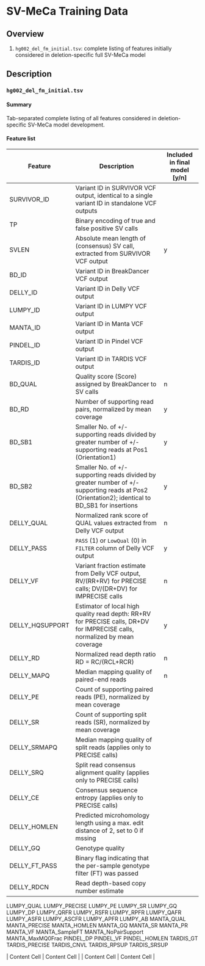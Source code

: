 # SV-MeCa Training Data

## Overview

1. `hg002_del_fm_initial.tsv`: complete listing of features initially considered in deletion-specific full SV-MeCa model

## Description

### `hg002_del_fm_initial.tsv`

#### Summary

Tab-separated complete listing of all features considered in deletion-specific SV-MeCa model development.

#### Feature list

| Feature | Description | Included in final model [y/n] | 
| ------------- | ------------- | ----------------|
| SURVIVOR_ID | Variant ID in SURVIVOR VCF output, identical to a single variant ID in standalone VCF outputs | 
TP | Binary encoding of true and false positive SV calls | |
SVLEN | Absolute mean length of (consensus) SV call, extracted from SURVIVOR VCF output | y | 
BD_ID | Variant ID in BreakDancer VCF output |
DELLY_ID | Variant ID in Delly VCF output |
LUMPY_ID | Variant ID in LUMPY VCF output |
MANTA_ID | Variant ID in Manta VCF output |
PINDEL_ID | Variant ID in Pindel VCF output | 
TARDIS_ID | Variant ID in TARDIS VCF output |
BD_QUAL | Quality score (Score) assigned by BreakDancer to SV calls | n |
BD_RD | Number of supporting read pairs, normalized by mean coverage | y |
BD_SB1 | Smaller No. of +/- supporting reads divided by greater number of +/- supporting reads at Pos1 (Orientation1) | y |
BD_SB2 | Smaller No. of +/- supporting reads divided by greater number of +/- supporting reads at Pos2 (Orientation2); identical to BD_SB1 for insertions | y |
DELLY_QUAL | Normalized rank score of QUAL values extracted from Delly VCF output | n | 
DELLY_PASS | `PASS` (1) or `LowQual` (0) in `FILTER` column of Delly VCF output | y |
DELLY_VF | Variant fraction estimate from Delly VCF output, RV/(RR+RV) for PRECISE calls; DV/(DR+DV) for IMPRECISE calls | n |
DELLY_HQSUPPORT | Estimator of local high quality read depth: RR+RV for PRECISE calls, DR+DV for IMPRECISE calls, normalized by mean coverage |  y |
DELLY_RD | Normalized read depth ratio RD = RC/(RCL+RCR) | n |
DELLY_MAPQ | Median mapping quality of paired-end reads | n |
DELLY_PE | Count of supporting paired reads (PE), normalized by mean coverage | 
DELLY_SR | Count of supporting split reads (SR), normalized by mean coverage | 
DELLY_SRMAPQ | Median mapping quality of split reads (applies only to PRECISE calls)
DELLY_SRQ | Split read consensus alignment quality (applies only to PRECISE calls)
DELLY_CE | Consensus sequence entropy (applies only to PRECISE calls)
DELLY_HOMLEN | Predicted microhomology length using a max. edit distance of 2, set to 0 if mssing
DELLY_GQ | Genotype quality
DELLY_FT_PASS | Binary flag indicating that the per-sample genotype filter (FT) was passed
DELLY_RDCN | Read depth-based copy number estimate
LUMPY_QUAL
LUMPY_PRECISE
LUMPY_PE
LUMPY_SR
LUMPY_GQ
LUMPY_DP
LUMPY_QRFR
LUMPY_RSFR
LUMPY_RPFR
LUMPY_QAFR
LUMPY_ASFR
LUMPY_ASCFR
LUMPY_APFR
LUMPY_AB
MANTA_QUAL
MANTA_PRECISE
MANTA_HOMLEN
MANTA_GQ
MANTA_SR
MANTA_PR
MANTA_VF
MANTA_SampleFT
MANTA_NoPairSupport
MANTA_MaxMQ0Frac
PINDEL_DP
PINDEL_VF
PINDEL_HOMLEN
TARDIS_GT
TARDIS_PRECISE
TARDIS_CNVL
TARDIS_RPSUP
TARDIS_SRSUP

| Content Cell  | Content Cell  |
| Content Cell  | Content Cell  |
